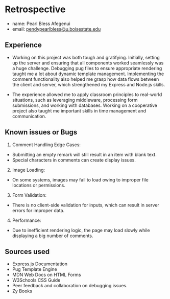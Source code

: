 # Retrospective

- name: Pearl Bless Afegenui
- email: pendypearlbless@u.boisestate.edu

## Experience
- Working on this project was both tough and gratifying. Initially, setting up the server and ensuring that all components worked seamlessly was a huge challenge. Debugging pug files to ensure appropriate rendering taught me a lot about dynamic template management. Implementing the comment functionality also helped me grasp how data flows between the client and server, which strengthened my Express and Node.js skills.

- The experience allowed me to apply classroom principles to real-world situations, such as leveraging middleware, processing form submissions, and working with databases. Working on a cooperative project also taught me important skills in time management and communication.

## Known issues or Bugs

1. Comment Handling Edge Cases:
- Submitting an empty remark will still result in an item with blank text.
- Special characters in comments can create display issues.
2. Image Loading:
- On some systems, images may fail to load owing to improper file locations or permissions.
3. Form Validation:
- There is no client-side validation for inputs, which can result in server errors for improper data.
4. Performance:
- Due to inefficient rendering logic, the page may load slowly while displaying a big number of comments.

## Sources used
- Express.js Documentation
- Pug Template Engine
- MDN Web Docs on HTML Forms
- W3Schools CSS Guide
- Peer feedback and collaboration on debugging issues.
- Zy Books

